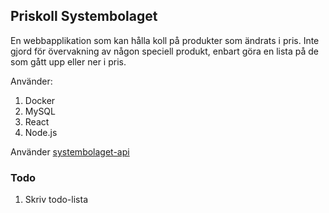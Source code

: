 ## Priskoll Systembolaget
En webbapplikation som kan hålla koll på produkter som ändrats i pris. Inte gjord för övervakning av någon speciell produkt, enbart göra en lista på de som gått upp eller ner i pris.

Använder:
<ol>
<li>Docker</li>
<li>MySQL</li>
<li>React</li>
<li>Node.js</li>
</ol>

Använder [systembolaget-api](https://github.com/AlexGustafsson/systembolaget-api)

### Todo
<ol>
<li>Skriv todo-lista</li>
</ol>
